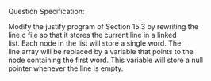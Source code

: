 Question Specification:  
  
Modify the justify program of Section 15.3 by rewriting the  
line.c file so that it stores the current line in a linked  
list. Each node in the list will store a single word. The  
line array will be replaced by a variable that points to the  
node containing the first word. This variable will store a null  
pointer whenever the line is empty.